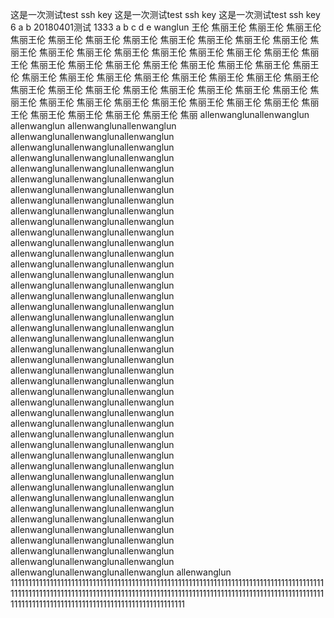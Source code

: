 这是一次测试test ssh key
这是一次测试test ssh key
这是一次测试test ssh key
6
a
b
20180401测试 1333
a
b
c
d
e
wanglun
王伦
焦丽王伦
焦丽王伦
焦丽王伦
焦丽王伦
焦丽王伦
焦丽王伦
焦丽王伦
焦丽王伦
焦丽王伦
焦丽王伦
焦丽王伦
焦丽王伦
焦丽王伦
焦丽王伦
焦丽王伦
焦丽王伦
焦丽王伦
焦丽王伦
焦丽王伦
焦丽王伦
焦丽王伦
焦丽王伦
焦丽王伦
焦丽王伦
焦丽王伦
焦丽王伦
焦丽王伦
焦丽王伦
焦丽王伦
焦丽王伦
焦丽王伦
焦丽王伦
焦丽王伦
焦丽王伦
焦丽王伦
焦丽王伦
焦丽王伦
焦丽王伦
焦丽王伦
焦丽王伦
焦丽王伦
焦丽王伦
焦丽王伦
焦丽王伦
焦丽王伦
焦丽王伦
焦丽王伦
焦丽王伦
焦丽王伦
焦丽王伦
焦丽王伦
焦丽王伦
焦丽王伦
焦丽王伦
焦丽王伦
焦丽王伦
焦丽王伦
焦丽
allenwanglunallenwanglun
allenwanglun
allenwanglunallenwanglun
allenwanglunallenwanglunallenwanglun
allenwanglunallenwanglunallenwanglun
allenwanglunallenwanglunallenwanglun
allenwanglunallenwanglunallenwanglun
allenwanglunallenwanglunallenwanglun
allenwanglunallenwanglunallenwanglun
allenwanglunallenwanglunallenwanglun
allenwanglunallenwanglunallenwanglun
allenwanglunallenwanglunallenwanglun
allenwanglunallenwanglunallenwanglun
allenwanglunallenwanglunallenwanglun
allenwanglunallenwanglunallenwanglun
allenwanglunallenwanglunallenwanglun
allenwanglunallenwanglunallenwanglun
allenwanglunallenwanglunallenwanglun
allenwanglunallenwanglunallenwanglun
allenwanglunallenwanglunallenwanglun
allenwanglunallenwanglunallenwanglun
allenwanglunallenwanglunallenwanglun
allenwanglunallenwanglunallenwanglun
allenwanglunallenwanglunallenwanglun
allenwanglunallenwanglunallenwanglun
allenwanglunallenwanglunallenwanglun
allenwanglunallenwanglunallenwanglun
allenwanglunallenwanglunallenwanglun
allenwanglunallenwanglunallenwanglun
allenwanglunallenwanglunallenwanglun
allenwanglunallenwanglunallenwanglun
allenwanglunallenwanglunallenwanglun
allenwanglunallenwanglunallenwanglun
allenwanglunallenwanglunallenwanglun
allenwanglunallenwanglunallenwanglun
allenwanglunallenwanglunallenwanglun
allenwanglunallenwanglunallenwanglun
allenwanglunallenwanglunallenwanglun
allenwanglunallenwanglunallenwanglun
allenwanglunallenwanglunallenwanglun
allenwanglunallenwanglunallenwanglun
allenwanglunallenwanglunallenwanglun
allenwanglunallenwanglunallenwanglun
allenwanglunallenwanglunallenwanglun
allenwanglunallenwanglunallenwanglun
allenwanglun
111111111111111111111111111111111111111111111111111111111111111111111111111111111111111111111111111111111111111111111111111111111111111111111111111111111111111111111111111111111111111111111111111111111111111111111111111111111
